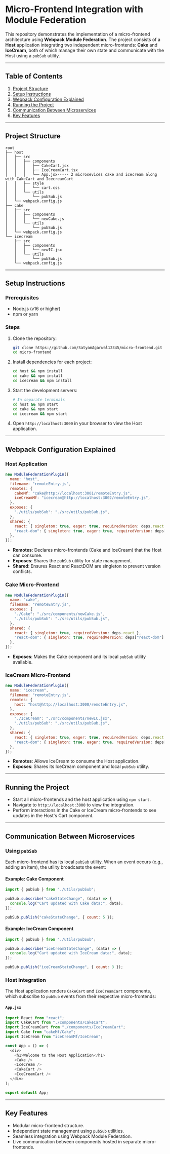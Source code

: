 # Micro-Frontend Integration with Module Federation

This repository demonstrates the implementation of a micro-frontend architecture using **Webpack Module Federation**. The project consists of a **Host** application integrating two independent micro-frontends: **Cake** and **IceCream**, both of which manage their own state and communicate with the Host using a `pubSub` utility.

---

## Table of Contents

1. [Project Structure](#project-structure)
2. [Setup Instructions](#setup-instructions)
3. [Webpack Configuration Explained](#webpack-configuration-explained)
4. [Running the Project](#running-the-project)
5. [Communication Between Microservices](#communication-between-microservices)
6. [Key Features](#key-features)

---

## Project Structure

```plaintext
root
├── host
│   ├── src
│   │   ├── components
│   │   │   ├── CakeCart.jsx
│   │   │   ├── IceCreamCart.jsx
│   │   │   └── App.jsx----- 2 microsevices cake and icecream along with CakeCart and IcecreamCart
│   │   ├── style
│   │   │   └── cart.css
│   │   └── utils
│   │       └── pubSub.js
│   └── webpack.config.js
├── cake
│   ├── src
│   │   ├── components
│   │   │   └── newCake.js
│   │   └── utils
│   │       └── pubSub.js
│   └── webpack.config.js
└── icecream
    ├── src
    │   ├── components
    │   │   └── newIC.jsx
    │   └── utils
    │       └── pubSub.js
    └── webpack.config.js
```

---

## Setup Instructions

### Prerequisites

- Node.js (v16 or higher)
- npm or yarn

### Steps

1. Clone the repository:
   ```bash
   git clone https://github.com/SatyamAgarwal12345/micro-frontend.git
   cd micro-frontend
   ```
2. Install dependencies for each project:
   ```bash
   cd host && npm install
   cd cake && npm install
   cd icecream && npm install
   ```
3. Start the development servers:
   ```bash
   # In separate terminals
   cd host && npm start
   cd cake && npm start
   cd icecream && npm start
   ```
4. Open `http://localhost:3000` in your browser to view the Host application.

---

## Webpack Configuration Explained

### Host Application

```javascript
new ModuleFederationPlugin({
  name: "host",
  filename: "remoteEntry.js",
  remotes: {
    cakeMf: "cake@http://localhost:3001/remoteEntry.js",
    iceCreamMf: "icecream@http://localhost:3002/remoteEntry.js",
  },
  exposes: {
    "./utils/pubSub": "./src/utils/pubSub.js",
  },
  shared: {
    react: { singleton: true, eager: true, requiredVersion: deps.react },
    "react-dom": { singleton: true, eager: true, requiredVersion: deps["react-dom"] },
  },
});
```

- **Remotes**: Declares micro-frontends (Cake and IceCream) that the Host can consume.
- **Exposes**: Shares the `pubSub` utility for state management.
- **Shared**: Ensures React and ReactDOM are singleton to prevent version conflicts.

### Cake Micro-Frontend

```javascript
new ModuleFederationPlugin({
  name: "cake",
  filename: "remoteEntry.js",
  exposes: {
    "./Cake": "./src/components/newCake.js",
    "./utils/pubSub": "./src/utils/pubSub.js",
  },
  shared: {
    react: { singleton: true, requiredVersion: deps.react },
    "react-dom": { singleton: true, requiredVersion: deps["react-dom"] },
  },
});
```

- **Exposes**: Makes the Cake component and its local `pubSub` utility available.

### IceCream Micro-Frontend

```javascript
new ModuleFederationPlugin({
  name: "icecream",
  filename: "remoteEntry.js",
  remotes: {
    host: "host@http://localhost:3000/remoteEntry.js",
  },
  exposes: {
    "./IceCream": "./src/components/newIC.jsx",
    "./utils/pubSub": "./src/utils/pubSub.js",
  },
  shared: {
    react: { singleton: true, eager: true, requiredVersion: deps.react },
    "react-dom": { singleton: true, eager: true, requiredVersion: deps["react-dom"] },
  },
});
```

- **Remotes**: Allows IceCream to consume the Host application.
- **Exposes**: Shares its IceCream component and local `pubSub` utility.

---

## Running the Project

- Start all micro-frontends and the host application using `npm start`.
- Navigate to `http://localhost:3000` to view the integration.
- Perform interactions in the Cake or IceCream micro-frontends to see updates in the Host's Cart component.

---

## Communication Between Microservices

### Using `pubSub`

Each micro-frontend has its local `pubSub` utility. When an event occurs (e.g., adding an item), the utility broadcasts the event:

#### Example: Cake Component

```javascript
import { pubSub } from "./utils/pubSub";

pubSub.subscribe("cakeStateChange", (data) => {
  console.log("Cart updated with Cake data:", data);
});

pubSub.publish("cakeStateChange", { count: 5 });
```

#### Example: IceCream Component

```javascript
import { pubSub } from "./utils/pubSub";

pubSub.subscribe("iceCreamStateChange", (data) => {
  console.log("Cart updated with IceCream data:", data);
});

pubSub.publish("iceCreamStateChange", { count: 3 });
```

### Host Integration

The Host application renders `CakeCart` and `IceCreamCart` components, which subscribe to `pubSub` events from their respective micro-frontends:

#### `App.jsx`

```javascript
import React from "react";
import CakeCart from "./components/CakeCart";
import IceCreamCart from "./components/IceCreamCart";
import Cake from "cakeMf/Cake";
import IceCream from "iceCreamMf/IceCream";

const App = () => (
  <div>
    <h1>Welcome to the Host Application</h1>
    <Cake />
    <IceCream />
    <CakeCart />
    <IceCreamCart />
  </div>
);

export default App;
```

---

## Key Features

- Modular micro-frontend structure.
- Independent state management using `pubSub` utilities.
- Seamless integration using Webpack Module Federation.
- Live communication between components hosted in separate micro-frontends.

